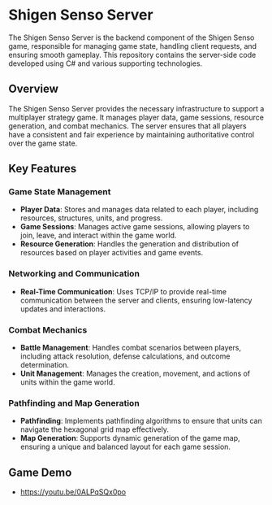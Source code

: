 # Shigen Senso Server

The Shigen Senso Server is the backend component of the Shigen Senso game, responsible for managing game state, handling client requests, and ensuring smooth gameplay. This repository contains the server-side code developed using C# and various supporting technologies.

## Overview

The Shigen Senso Server provides the necessary infrastructure to support a multiplayer strategy game. It manages player data, game sessions, resource generation, and combat mechanics. The server ensures that all players have a consistent and fair experience by maintaining authoritative control over the game state.

## Key Features

### Game State Management

- **Player Data**: Stores and manages data related to each player, including resources, structures, units, and progress.
- **Game Sessions**: Manages active game sessions, allowing players to join, leave, and interact within the game world.
- **Resource Generation**: Handles the generation and distribution of resources based on player activities and game events.

### Networking and Communication

- **Real-Time Communication**: Uses TCP/IP to provide real-time communication between the server and clients, ensuring low-latency updates and interactions.

### Combat Mechanics

- **Battle Management**: Handles combat scenarios between players, including attack resolution, defense calculations, and outcome determination.
- **Unit Management**: Manages the creation, movement, and actions of units within the game world.

### Pathfinding and Map Generation

- **Pathfinding**: Implements pathfinding algorithms to ensure that units can navigate the hexagonal grid map effectively.
- **Map Generation**: Supports dynamic generation of the game map, ensuring a unique and balanced layout for each game session.

## Game Demo
- https://youtu.be/0ALPqSQx0po
